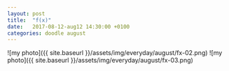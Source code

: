 ```yaml
---
layout: post
title:  "f(x)"
date:   2017-08-12-aug12 14:30:00 +0100
categories: doodle august
---
```


![my photo]({{ site.baseurl }}/assets/img/everyday/august/fx-02.png)
![my photo]({{ site.baseurl }}/assets/img/everyday/august/fx-03.png)